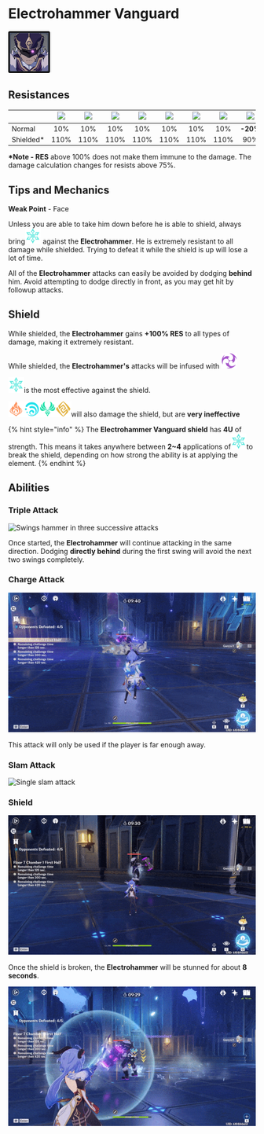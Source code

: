 # Electrohammer Vanguard

![](../../.gitbook/assets/fatui-electrohammer.jpg)

## Resistances

|  | ​​![](https://firebasestorage.googleapis.com/v0/b/gitbook-28427.appspot.com/o/assets%2F-MVAGyyACcSzyzfmgy7f%2Fsync%2F485abc41b72e4fb75fd6cf1b2c21d83a5da9a05c.png?generation=1615182625871961&alt=media) | ​​![](https://firebasestorage.googleapis.com/v0/b/gitbook-28427.appspot.com/o/assets%2F-MVAGyyACcSzyzfmgy7f%2Fsync%2F1a9d730812988c6cd8678f117630d179f689cee0.png?generation=1615182626544397&alt=media) | ​​![](https://firebasestorage.googleapis.com/v0/b/gitbook-28427.appspot.com/o/assets%2F-MVAGyyACcSzyzfmgy7f%2Fsync%2Fe0472b52c548a7162a648c191cad9b7bbdf4498b.png?generation=1615182626170812&alt=media) | ​​![](https://firebasestorage.googleapis.com/v0/b/gitbook-28427.appspot.com/o/assets%2F-MVAGyyACcSzyzfmgy7f%2Fsync%2Fa8efded210241d0c6764e2819b9c750deff8a6d4.png?generation=1615182626278065&alt=media) | ​​![](https://firebasestorage.googleapis.com/v0/b/gitbook-28427.appspot.com/o/assets%2F-MVAGyyACcSzyzfmgy7f%2Fsync%2F68e4777d7c38eb974be29d8260b1f52709a44a26.png?generation=1615182625284983&alt=media) | ​​![](https://firebasestorage.googleapis.com/v0/b/gitbook-28427.appspot.com/o/assets%2F-MVAGyyACcSzyzfmgy7f%2Fsync%2Fcb0b6d83e3899b9d4310fb78ce58ccad28b8c839.png?generation=1615182626007947&alt=media) | ​​![](https://firebasestorage.googleapis.com/v0/b/gitbook-28427.appspot.com/o/assets%2F-MVAGyyACcSzyzfmgy7f%2Fsync%2F347363c813f76f26b0c6c74df49012812f9fe690.png?generation=1615182625760905&alt=media) | ​​![](https://firebasestorage.googleapis.com/v0/b/gitbook-28427.appspot.com/o/assets%2F-MVAGyyACcSzyzfmgy7f%2Fsync%2F7db8ec0e8a47656e2367909ab5d65aa19effb930.png?generation=1615182626144273&alt=media) |
| :--- | :---: | :---: | :---: | :---: | :---: | :---: | :---: | :---: |
| Normal | 10% | 10% | 10% | 10% | 10% | 10% | 10% | **-20%** |
| Shielded\* | 110% | 110% | 110% | 110% | 110% | 110% | 110% | 90% |

**\*Note - RES** above 100% does not make them immune to the damage. The damage calculation changes for resists above 75%.

## Tips and Mechanics

**Weak Point** - Face

Unless you are able to take him down before he is able to shield, always bring![](../../.gitbook/assets/cryo_small.png) against the **Electrohammer**. He is extremely resistant to all damage while shielded. Trying to defeat it while the shield is up will lose a lot of time.

All of the **Electrohammer** attacks can easily be avoided by dodging **behind** him. Avoid attempting to dodge directly in front, as you may get hit by followup attacks.

## Shield

While shielded, the **Electrohammer** gains **+100% RES** to all types of damage, making it extremely resistant.

While shielded, the **Electrohammer's** attacks will be infused with ![](../../.gitbook/assets/electro_small.png)

![](../../.gitbook/assets/cryo_small.png)is the most effective against the shield.

![](../../.gitbook/assets/pyro_small.png)![](../../.gitbook/assets/hydro_small.png)![](../../.gitbook/assets/anemo_small.png)![](../../.gitbook/assets/geo_small.png)will also damage the shield, but are **very ineffective**

{% hint style="info" %}
The **Electrohammer Vanguard shield** has **4U** of strength. This means it takes anywhere between **2~4** applications of![](../../.gitbook/assets/cryo_small.png)to break the shield, depending on how strong the ability is at applying the element.
{% endhint %}

## Abilities

### Triple Attack

![Swings hammer in three successive attacks](../../.gitbook/assets/electrohammer_triple_attack.gif)

Once started, the **Electrohammer** will continue attacking in the same direction. Dodging **directly behind** during the first swing will avoid the next two swings completely.

### Charge Attack

![Charges at the player and follows up with a slam](../../.gitbook/assets/electrohammer_charge.gif)

This attack will only be used if the player is far enough away.

### Slam Attack

![Single slam attack](../../.gitbook/assets/electrohammer_slam.gif)

### Shield

![Creates a shield that increases resistances and infuses attacks](../../.gitbook/assets/electrohammer_infuse.gif)

Once the shield is broken, the **Electrohammer** will be stunned for about **8 seconds**.

![](../../.gitbook/assets/electrohammer_break.gif)



